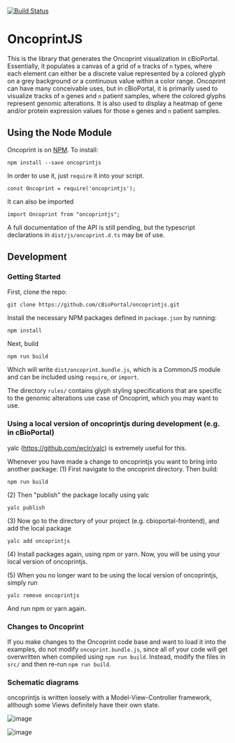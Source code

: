 [![Build Status](https://travis-ci.org/cBioPortal/oncoprintjs.svg?branch=master)](https://travis-ci.org/cBioPortal/oncoprintjs)
# OncoprintJS
This is the library that generates the Oncoprint visualization in cBioPortal. Essentially, it populates a canvas of a grid of `m` tracks of `n` types, where each element can either be a discrete value represented by a colored glyph on a grey background or a continuous value within a color range. Oncoprint can have many conceivable uses, but in cBioPortal, it is primarily used to visualize tracks of `m` genes and `n` patient samples, where the colored glyphs represent genomic alterations. It is also used to display a heatmap of gene and/or protein expression values for those `m` genes and `n` patient samples.

## Using the Node Module
Oncoprint is on [NPM](https://www.npmjs.com/package/oncoprintjs). To install:

    npm install --save oncoprintjs

In order to use it, just `require` it into your script.

    const Oncoprint = require('oncoprintjs');
    
It can also be imported

    import Oncoprint from "oncoprintjs";

A full documentation of the API is still pending, but the typescript declarations in `dist/js/oncoprint.d.ts` may be of use.

## Development
### Getting Started
First, clone the repo:

	git clone https://github.com/cBioPortal/oncoprintjs.git

Install the necessary NPM packages defined in `package.json` by running:

	npm install
	
Next, build

	npm run build
	
Which will write `dist/oncoprint.bundle.js`, which is a CommonJS module and can be included using `require`, or `import`.	

The directory `rules/` contains glyph styling specifications that are specific to the genomic alterations use case of Oncoprint, which you may want to use.

### Using a local version of oncoprintjs during development (e.g. in cBioPortal)

yalc (https://github.com/wclr/yalc) is extremely useful for this.

Whenever you have made a change to oncoprintjs you want to bring into another package:
(1) First navigate to the oncoprint directory. Then build:

	npm run build

(2) Then "publish" the package locally using yalc

	yalc publish

(3) Now go to the directory of your project (e.g. cbioportal-frontend), and add the local package

	yalc add oncoprintjs
	
(4) Install packages again, using npm or yarn. Now, you will be using your local version of oncoprintjs.

(5) When you no longer want to be using the local version of oncoprintjs, simply run

	yalc remove oncoprintjs
	
And run npm or yarn again.

### Changes to Oncoprint
If you make changes to the Oncoprint code base and want to load it into the examples, do not modify `oncoprint.bundle.js`, since all of your code will get overwritten when compiled using `npm run build`. Instead, modify the files in `src/` and then re-run `npm run build`.

### Schematic diagrams
oncoprintjs is written loosely with a Model-View-Controller framework, although some Views definitely have their own state.

![image](https://user-images.githubusercontent.com/636232/163244642-6ef2c80e-a0b5-43d6-ab95-24b8f8a4a2a3.png)

![image](https://user-images.githubusercontent.com/636232/163244709-cbe64929-e650-44cd-a579-2de3294dccc0.png)



